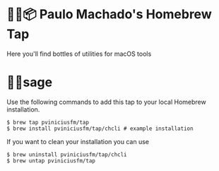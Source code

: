 # 🍻🚰📦 Paulo Machado's Homebrew Tap

Here you'll find bottles of utilities for macOS tools

# 🤳🏼sage

Use the following commands to add this tap to your local Homebrew installation.

```
$ brew tap pviniciusfm/tap
$ brew install pviniciusfm/tap/chcli # example installation
```

If you want to clean your installation you can use

```
$ brew uninstall pviniciusfm/tap/chcli
$ brew untap pviniciusfm/tap
```

